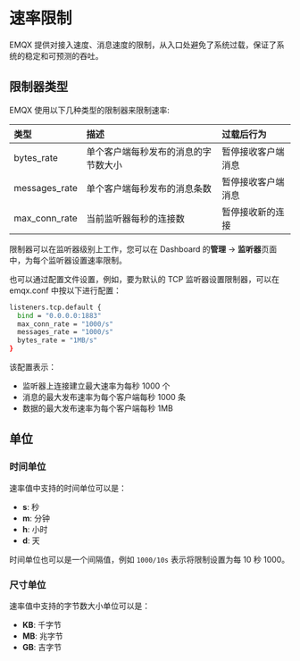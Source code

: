 # 速率限制

EMQX 提供对接入速度、消息速度的限制，从入口处避免了系统过载，保证了系统的稳定和可预测的吞吐。

## 限制器类型

EMQX 使用以下几种类型的限制器来限制速率:

| 类型             | 描述                        | 过载后行为            |
| :-------------- | :------------------------- | :----------------- |
| bytes_rate      | 单个客户端每秒发布的消息的字节数大小       | 暂停接收客户端消息     |
| messages_rate   | 单个客户端每秒发布的消息条数             | 暂停接收客户端消息     |
| max_conn_rate   | 当前监听器每秒的连接数                  | 暂停接收新的连接       |

限制器可以在监听器级别上工作，您可以在 Dashboard 的**管理** -> **监听器**页面中，为每个监听器设置速率限制。

也可以通过配置文件设置，例如，要为默认的 TCP 监听器设置限制器，可以在 emqx.conf 中按以下进行配置：

```bash
listeners.tcp.default {
  bind = "0.0.0.0:1883"
  max_conn_rate = "1000/s"
  messages_rate = "1000/s"
  bytes_rate = "1MB/s"
}
```

该配置表示：

- 监听器上连接建立最大速率为每秒 1000 个
- 消息的最大发布速率为每个客户端每秒 1000 条
- 数据的最大发布速率为每个客户端每秒 1MB

## 单位

### 时间单位

速率值中支持的时间单位可以是：

- **s**: 秒
- **m**: 分钟
- **h**: 小时
- **d**: 天

时间单位也可以是一个间隔值，例如 `1000/10s` 表示将限制设置为每 10 秒 1000。

### 尺寸单位

速率值中支持的字节数大小单位可以是：

- **KB**: 千字节
- **MB**: 兆字节
- **GB**: 吉字节
